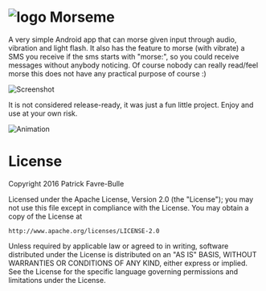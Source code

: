 # ![logo](https://github.com/patrickfav/morseme/blob/master/misc/morse_icon24.png) Morseme

A very simple Android app that can morse given input through audio, vibration and light flash.
It also has the feature to morse (with vibrate) a SMS you receive if the sms starts with "morse:",
so you could receive messages without anybody noticing. Of course nobody can really read/feel
morse this does not have any practical purpose of course :)

![Screenshot](https://github.com/patrickfav/morseme/blob/master/misc/screenshot.png?raw=true)

It is not considered release-ready, it was just a fun little project. Enjoy
and use at your own risk.

![Animation](https://github.com/patrickfav/morseme/blob/master/misc/animation.gif?raw=true)

# License

Copyright 2016 Patrick Favre-Bulle

Licensed under the Apache License, Version 2.0 (the "License");
you may not use this file except in compliance with the License.
You may obtain a copy of the License at

    http://www.apache.org/licenses/LICENSE-2.0

Unless required by applicable law or agreed to in writing, software
distributed under the License is distributed on an "AS IS" BASIS,
WITHOUT WARRANTIES OR CONDITIONS OF ANY KIND, either express or implied.
See the License for the specific language governing permissions and
limitations under the License.